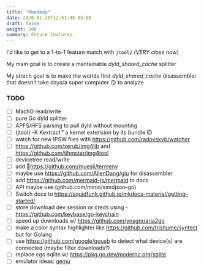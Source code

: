 ```yaml
---
title: "Roadmap"
date: 2020-01-26T12:51:45-05:00
draft: false
weight: 200
summary: Future features.
---
```


I'd like to get to a 1-to-1 feature match with `jtool2` _(VERY close now)_

My main goal is to create a mantainable _dyld_shared_cache_ splitter

My strech goal is to make the worlds first _dyld_shared_cache_ disassembler that doesn't take days/a super computer 😏 to analyze

### TODO

- [ ] MachO read/write
- [ ] pure Go dyld splitter
- [ ] APFS/HFS parsing to pull dyld without mounting
- [ ] (jtool) -K Kextract™ a kernel extension by its bundle ID
- [ ] watch for new IPSW files with https://github.com/radovskyb/watcher
- [ ] https://github.com/xerub/img4lib and https://github.com/tihmstar/img4tool
- [ ] devicetree read/write
- [ ] add 💄https://github.com/muesli/termenv
- [ ] maybe use https://github.com/AllenDang/giu for disassembler
- [ ] add https://github.com/mermaid-js/mermaid to docs
- [ ] API maybe use (github.com/minio/simdjson-go)
- [ ] Switch docs to https://squidfunk.github.io/mkdocs-material/getting-started/
- [ ] store download dev session or creds using - https://github.com/keybase/go-keychain
- [ ] speed up downloads w/ https://github.com/ynsgnr/aria2go
- [ ] make a color syntax highlighter like https://github.com/trishume/syntect but for Golang
- [ ] use https://github.com/google/gousb to detect what device(s) are connected (maybe filter downloads?)
- [ ] replace cgo sqlite w/ https://pkg.go.dev/modernc.org/sqlite
- [ ] emulator ideas: [qemu](https://github.com/containers/podman/tree/main/pkg/machine/qemu)
